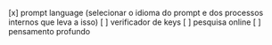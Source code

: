 [x] prompt language (selecionar o idioma do prompt e dos processos internos que leva a isso)
[ ] verificador de keys
[ ] pesquisa online
[ ] pensamento profundo
